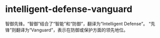 # intelligent-defense-vanguard
智御先锋。“智御”结合了“智能”和“防御”，翻译为“Intelligent Defense”。 “先锋”则翻译为“Vanguard”，表示在防御或保护方面的领先地位。
